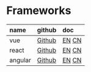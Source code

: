 # Frameworks

| name    | github                                       | doc                                                              |
|:--------|:---------------------------------------------|:-----------------------------------------------------------------|
| vue     | [Github](https://github.com/vuejs/vue)       | [EN](https://vuejs.org/)   [CN](https://cn.vuejs.org/index.html) |
| react   | [Github](https://github.com/facebook/react)  | [EN](https://reactjs.org/) [CN](https://doc.react-china.org/)    |
| angular | [Github](https://github.com/angular/angular) | [EN](https://angular.io/)  [CN](https://angular.cn/)             |
